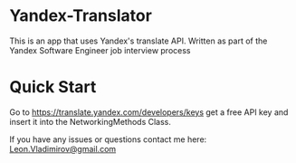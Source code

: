 # Yandex-Translator
This is an app that uses Yandex's translate API. Written as part of the Yandex Software Engineer job interview process <br>

# Quick Start 
Go to https://translate.yandex.com/developers/keys get a free API key and insert it into the NetworkingMethods Class.

If you have any issues or questions contact me here: Leon.Vladimirov@gmail.com
